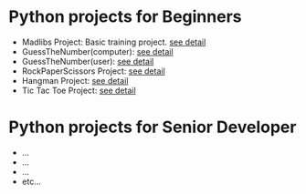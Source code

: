 # Python projects for Beginners
- Madlibs Project: Basic training project. [see detail](https://github.com/williamvietnam/python/tree/main/python-core/Madlibs)
- GuessTheNumber(computer): [see detail](https://github.com/williamvietnam/python/tree/main/python-core/GuessTheNumber(computer))
- GuessTheNumber(user): [see detail](https://github.com/williamvietnam/python/tree/main/python-core/GuessTheNumber(user))
- RockPaperScissors Project: [see detail](https://github.com/williamvietnam/python/tree/main/python-core/RockPaperScissors)
- Hangman Project: [see detail](https://github.com/williamvietnam/python/tree/main/python-core/Hangman)
- Tic Tac Toe Project: [see detail](https://github.com/williamvietnam/python/tree/main/python-core/TicTacToe)

# Python projects for Senior Developer
- ...
- ...
- ...
- etc...